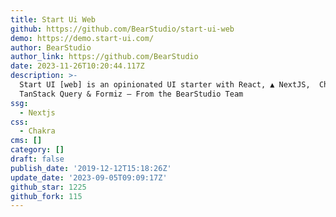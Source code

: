```yaml
---
title: Start Ui Web
github: https://github.com/BearStudio/start-ui-web
demo: https://demo.start-ui.com/
author: BearStudio
author_link: https://github.com/BearStudio
date: 2023-11-26T10:20:44.117Z
description: >-
  Start UI [web] is an opinionated UI starter with React, ▲ NextJS, ️ Chakra UI,
  TanStack Query & Formiz — From the BearStudio Team
ssg:
  - Nextjs
css:
  - Chakra
cms: []
category: []
draft: false
publish_date: '2019-12-12T15:18:26Z'
update_date: '2023-09-05T09:09:17Z'
github_star: 1225
github_fork: 115
---
```

